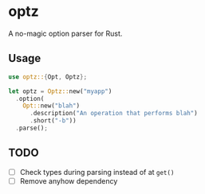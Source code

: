 # optz

A no-magic option parser for Rust.


## Usage

```rust
use optz::{Opt, Optz};

let optz = Optz::new("myapp")
  .option(
    Opt::new("blah")
      .description("An operation that performs blah")
      .short("-b"))
  .parse();
```


## TODO

- [ ] Check types during parsing instead of at `get()`
- [ ] Remove anyhow dependency
